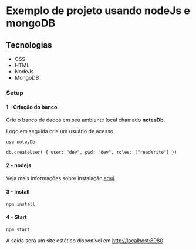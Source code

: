# Exemplo de projeto usando nodeJs e mongoDB



## Tecnologias

* CSS
* HTML
* NodeJs
* MongoDB

### Setup

#### 1 - Criação do banco

Crie o banco de dados em seu ambiente local chamado **notesDb**.

Logo em seguida crie um usuário de acesso.

```
use notesDb

db.createUser( { user: "dev", pwd: "dev", roles: ["readWrite"] })

```

#### 2 - nodejs

Veja mais informações sobre instalação [aqui](https://nodejs.org/en/).


#### 3 - Install

```
npm install 

```

#### 4 - Start

```
npm start

```

A saida será um site estático disponível em [http://localhost:8080](http://localhost:8080)